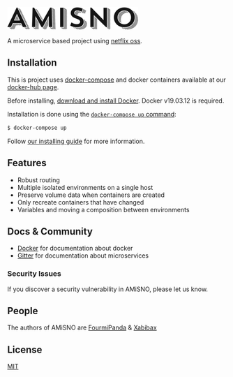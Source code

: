 [![AMiSNO Logo](images/logo.png)](https://github.com/FourmiPanda/amisno-docker-bootstrap)

  A microservice based project using [netflix oss](https://netflix.github.io/).


## Installation

This is project uses [docker-compose](https://docs.docker.com/compose/) and docker containers available at our [docker-hub page](https://hub.docker.com/search?q=fourmipanda&type=image).

Before installing, [download and install Docker](https://docs.docker.com/docker-for-windows/install/).
Docker v19.03.12 is required.

Installation is done using the
[`docker-compose up` command](https://docs.docker.com/compose/reference/up/):

```bash
$ docker-compose up
```

Follow [our installing guide](http://expressjs.com/en/starter/installing.html)
for more information.

## Features

  * Robust routing
  * Multiple isolated environments on a single host
  * Preserve volume data when containers are created
  * Only recreate containers that have changed
  * Variables and moving a composition between environments

## Docs & Community

  * [Docker](https://www.docker.com/) for documentation about docker
  * [Gitter](https://microservices.io/) for documentation about microservices

### Security Issues

If you discover a security vulnerability in AMiSNO, please let us know.

## People

The authors of AMiSNO are [FourmiPanda](https://github.com/FourmiPanda) &  [Xabibax](https://github.com/Xabibax)

## License

  [MIT](LICENSE)

